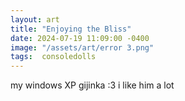 ```yaml
---
layout: art
title: "Enjoying the Bliss"
date: 2024-07-19 11:09:00 -0400
image: "/assets/art/error 3.png"
tags:  consoledolls 
---
```


my windows XP gijinka :3 i like him a lot 